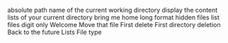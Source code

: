 absolute path name of the current working directory
display the content lists of your current directory
bring me home
long format
hidden files
list files digit only
Welcome
Move that file
First delete
First directory deletion
Back to the future
Lists
File type  
